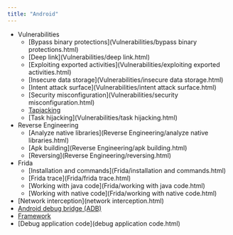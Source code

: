 ```yaml
---
title: "Android"
---
```


* Vulnerabilities
    * [Bypass binary protections](Vulnerabilities/bypass binary protections.html)
    * [Deep link](Vulnerabilities/deep link.html)
    * [Exploiting exported activities](Vulnerabilities/exploiting exported activities.html)
    * [Insecure data storage](Vulnerabilities/insecure data storage.html)
    * [Intent attack surface](Vulnerabilities/intent attack surface.html)
    * [Security misconfiguration](Vulnerabilities/security misconfiguration.html)
    * [Tapjacking](Vulnerabilities/tapjacking.html)
    * [Task hijacking](Vulnerabilities/task hijacking.html)
* Reverse Engineering
    * [Analyze native libraries](Reverse Engineering/analyze native libraries.html)
    * [Apk building](Reverse Engineering/apk building.html)
    * [Reversing](Reverse Engineering/reversing.html)
* Frida
    * [Installation and commands](Frida/installation and commands.html)
    * [Frida trace](Frida/frida trace.html)
    * [Working with java code](Frida/working with java code.html)
    * [Working with native code](Frida/working with native code.html)
* [Network interception](network interception.html)
* [Android debug bridge (ADB)](adb.html)
* [Framework](framework.html)
* [Debug application code](debug application code.html)